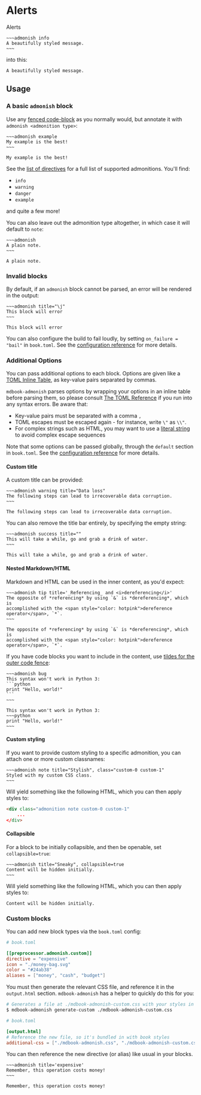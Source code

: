 # Alerts

<!-- toc -->


Alerts

```
~~~admonish info
A beautifully styled message.
~~~

```

into this:

~~~ info
A beautifully styled message.
~~~

## Usage

### A basic `admonish` block

Use any [fenced code-block](https://spec.commonmark.org/0.30/#fenced-code-blocks) as you normally would, but annotate it with `admonish <admonition type>`:

```
~~~admonish example
My example is the best!
~~~
```

~~~admonish example
My example is the best!
~~~

See the [list of directives](./reference.md#directives) for a full list of supported admonitions. You'll find:

- `info`
- `warning`
- `danger`
- `example`

and quite a few more!

You can also leave out the admonition type altogether, in which case it will default to `note`:

```
~~~admonish
A plain note.
~~~
```

~~~admonish
A plain note.
~~~

### Invalid blocks

By default, if an `admonish` block cannot be parsed, an error will be rendered in the output:

```
~~~admonish title="\j"
This block will error
~~~
```

~~~admonish title="\j"
This block will error
~~~

You can also configure the build to fail loudly, by setting `on_failure = "bail"` in `book.toml`. See the [configuration reference](./reference.md#booktoml-configuration) for more details.

### Additional Options

You can pass additional options to each block. Options are given like a [TOML Inline Table](https://toml.io/en/v1.0.0#inline-table), as key-value pairs separated by commas.

`mdbook-admonish` parses options by wrapping your options in an inline table before parsing them, so please consult [The TOML Reference](https://toml.io) if you run into any syntax errors. Be aware that:

- Key-value pairs must be separated with a comma `,`
- TOML escapes must be escaped again - for instance, write `\"` as `\\"`.
- For complex strings such as HTML, you may want to use a [literal string](https://toml.io/en/v1.0.0#string) to avoid complex escape sequences

Note that some options can be passed globally, through the `default` section in `book.toml`. See the [configuration reference](./reference.md#booktoml-configuration) for more details.

#### Custom title

A custom title can be provided:

```
~~~admonish warning title="Data loss"
The following steps can lead to irrecoverable data corruption.
~~~
```

~~~admonish warning title="Data loss"
The following steps can lead to irrecoverable data corruption.
~~~

You can also remove the title bar entirely, by specifying the empty string:

```
~~~admonish success title=""
This will take a while, go and grab a drink of water.
~~~
```

~~~admonish success title=""
This will take a while, go and grab a drink of water.
~~~

#### Nested Markdown/HTML

Markdown and HTML can be used in the inner content, as you'd expect:

```
~~~admonish tip title='_Referencing_ and <i>dereferencing</i>'
The opposite of *referencing* by using `&` is *dereferencing*, which is
accomplished with the <span style="color: hotpink">dereference operator</span>, `*`.
~~~
```

~~~admonish tip title='_Referencing_ and <i>dereferencing</i>'
The opposite of *referencing* by using `&` is *dereferencing*, which is
accomplished with the <span style="color: hotpink">dereference operator</span>, `*`.
~~~

If you have code blocks you want to include in the content, use [tildes for the outer code fence](https://spec.commonmark.org/0.30/#fenced-code-blocks):


````
~~~admonish bug
This syntax won't work in Python 3:
```python
print "Hello, world!"
```
~~~
````

```admonish bug
This syntax won't work in Python 3:
~~~python
print "Hello, world!"
~~~
```

#### Custom styling

If you want to provide custom styling to a specific admonition, you can attach one or more custom classnames:

```
~~~admonish note title="Stylish", class="custom-0 custom-1"
Styled with my custom CSS class.
~~~
```

Will yield something like the following HTML, which you can then apply styles to:

```html
<div class="admonition note custom-0 custom-1"
    ...
</div>
```

#### Collapsible

For a block to be initially collapsible, and then be openable, set `collapsible=true`:

```
~~~admonish title="Sneaky", collapsible=true
Content will be hidden initially.
~~~
```

Will yield something like the following HTML, which you can then apply styles to:

~~~admonish title="Sneaky", collapsible=true
Content will be hidden initially.
~~~

### Custom blocks

You can add new block types via the `book.toml` config:

```toml
# book.toml

[[preprocessor.admonish.custom]]
directive = "expensive"
icon = "./money-bag.svg"
color = "#24ab38"
aliases = ["money", "cash", "budget"]
```

You must then generate the relevant CSS file, and reference it in the `output.html` section.
`mdbook-admonish` has a helper to quickly do this for you:

```bash
# Generates a file at ./mdbook-admonish-custom.css with your styles in
$ mdbook-admonish generate-custom ./mdbook-admonish-custom.css
```

```toml
# book.toml

[output.html]
# Reference the new file, so it's bundled in with book styles
additional-css = ["./mdbook-admonish.css", "./mdbook-admonish-custom.css"]
```

You can then reference the new directive (or alias) like usual in your blocks.

```
~~~admonish title='expensive'
Remember, this operation costs money!
~~~
```

~~~admonish title='expensive'
Remember, this operation costs money!
~~~